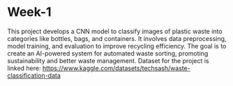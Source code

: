 # Week-1
This project develops a CNN model to classify images of plastic waste into categories like bottles, bags, and containers. It involves data preprocessing, model training, and evaluation to improve recycling efficiency. The goal is to create an AI-powered system for automated waste sorting, promoting sustainability and better waste management.
Dataset for the project is linked here: https://www.kaggle.com/datasets/techsash/waste-classification-data

